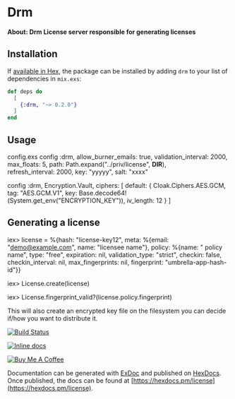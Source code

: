 # Drm

**About: Drm License server responsible for generating licenses**


## Installation

If [available in Hex](https://hex.pm/docs/publish), the package can be installed by adding `drm` to your list of
dependencies in `mix.exs`:

```elixir
def deps do
  [
    {:drm, "~> 0.2.0"}
  ]
end
```

## Usage

config.exs
config :drm,
 allow_burner_emails: true,
 validation_interval: 2000,  
 max_floats: 5, 
 path: Path.expand("../priv/license", __DIR__),  
 refresh_interval: 2000,
 key: "yyyyy",
 salt: "xxxx"

config :drm, Encryption.Vault, ciphers: [
default: { Cloak.Ciphers.AES.GCM, tag: "AES.GCM.V1", key: Base.decode64!(System.get_env("ENCRYPTION_KEY")), iv_length: 12 }
]


## Generating a license

iex> license = %{hash: "license-key12", meta: %{email: "demo@example.com", name: "licensee name"}, policy: %{name: "
policy name", type: "free", expiration: nil, validation_type: "strict", checkin: false, checkin_interval: nil,
max_fingerprints: nil, fingerprint: "umbrella-app-hash-id"}} 

iex> License.create(license)

iex> License.fingerprint_valid?(license.policy.fingerprint)

This will also create an encrypted key file on the filesystem you can decide if/how you want to distribute it.

[![Build Status](https://travis-ci.org/mithereal/ex_drm.svg?branch=master)](https://travis-ci.org/mithereal/ex_drm)

[![Inline docs](http://inch-ci.org/github/mithereal/elixir_drm.svg)](http://inch-ci.org/github/mithereal/ex_drm)


<a href="https://www.buymeacoffee.com/am8IcVA" target="_blank"><img src="https://bmc-cdn.nyc3.digitaloceanspaces.com/BMC-button-images/custom_images/orange_img.png" alt="Buy Me A Coffee" style="height: auto !important;width: auto !important;" ></a>

Documentation can be generated with [ExDoc](https://github.com/elixir-lang/ex_doc)
and published on [HexDocs](https://hexdocs.pm). Once published, the docs can be found
at [https://hexdocs.pm/license](https://hexdocs.pm/license).

